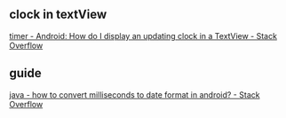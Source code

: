 ## clock in textView
[timer - Android: How do I display an updating clock in a TextView - Stack Overflow](https://stackoverflow.com/questions/7363119/android-how-do-i-display-an-updating-clock-in-a-textview)
## guide




[java - how to convert milliseconds to date format in android? - Stack Overflow](https://stackoverflow.com/questions/7953725/how-to-convert-milliseconds-to-date-format-in-android)